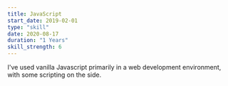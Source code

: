 ```yaml
---
title: JavaScript
start_date: 2019-02-01
type: "skill"
date: 2020-08-17
duration: "1 Years"
skill_strength: 6
---
```


I've used vanilla Javascript primarily in a web development environment, 
with some scripting on the side.